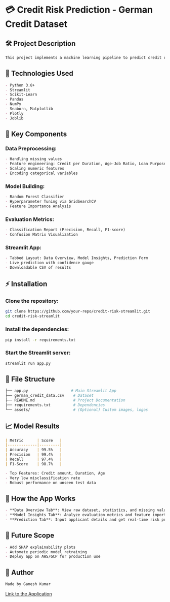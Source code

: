 
# 💳 Credit Risk Prediction - German Credit Dataset

## 🛠 Project Description
```markdown
This project implements a machine learning pipeline to predict credit risk based on the German Credit dataset. It includes data preprocessing, feature engineering, model training using Random Forest Classifier, hyperparameter tuning, evaluation metrics, and an interactive Streamlit web application for live predictions.
```

## 🧩 Technologies Used
```markdown
- Python 3.8+
- Streamlit
- Scikit-Learn
- Pandas
- NumPy
- Seaborn, Matplotlib
- Plotly
- Joblib
```

## 🧪 Key Components
### Data Preprocessing:
```markdown
- Handling missing values
- Feature engineering: Credit per Duration, Age-Job Ratio, Loan Purpose Grouping
- Scaling numeric features
- Encoding categorical variables
```

### Model Building:
```markdown
- Random Forest Classifier
- Hyperparameter Tuning via GridSearchCV
- Feature Importance Analysis
```

### Evaluation Metrics:
```markdown
- Classification Report (Precision, Recall, F1-score)
- Confusion Matrix Visualization
```

### Streamlit App:
```markdown
- Tabbed Layout: Data Overview, Model Insights, Prediction Form
- Live prediction with confidence gauge
- Downloadable CSV of results
```

## ⚡ Installation
### Clone the repository:
```bash
git clone https://github.com/your-repo/credit-risk-streamlit.git
cd credit-risk-streamlit
```

### Install the dependencies:
```bash
pip install -r requirements.txt
```

### Start the Streamlit server:
```bash
streamlit run app.py
```

## 📂 File Structure
```bash
├── app.py                   # Main Streamlit App
├── german_credit_data.csv    # Dataset
├── README.md                 # Project Documentation
├── requirements.txt          # Dependencies
└── assets/                   # (Optional) Custom images, logos
```

## 📈 Model Results
```markdown
| Metric      | Score   |
|-------------|---------|
| Accuracy    | 99.5%   |
| Precision   | 99.4%   |
| Recall      | 97.4%   |
| F1-Score    | 98.7%   |

- Top Features: Credit amount, Duration, Age
- Very low misclassification rate
- Robust performance on unseen test data
```

## 🎯 How the App Works
```markdown
- **Data Overview Tab**: View raw dataset, statistics, and missing values
- **Model Insights Tab**: Analyze evaluation metrics and feature importances
- **Prediction Tab**: Input applicant details and get real-time risk prediction with confidence score and downloadable result
```

## 🔮 Future Scope
```markdown
- Add SHAP explainability plots
- Automate periodic model retraining
- Deploy app on AWS/GCP for production use
```

## 👤 Author
```markdown
Made by Ganesh Kumar
```

[Link to the Application](https://gk9516-tcs-bfsi-credit-risk-app-o2dzp3.streamlit.app/)
